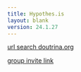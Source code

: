 ```yaml
---
title: Hypothes.is
layout: blank
version: 24.1.27
---
```


[url search doutrina.org](https://hypothes.is/search?q=url:https://doutrina.org/*)

[group invite link](https://hypothes.is/groups/jegw6Wwg/doutrina-org)

